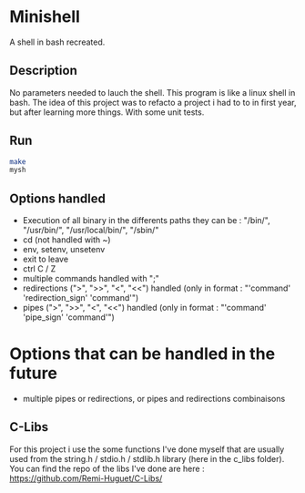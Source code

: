 # Minishell
A shell in bash recreated.

## Description
No parameters needed to lauch the shell.
This program is like a linux shell in bash.
The idea of this project was to refacto a project i had to to in first year, but after learning more things. With some unit tests.

## Run
```bash
make
mysh
```

## Options handled
- Execution of all binary in the differents paths they can be : "/bin/", "/usr/bin/", "/usr/local/bin/", "/sbin/"
- cd (not handled with ~)
- env, setenv, unsetenv
- exit to leave
- ctrl C / Z
- multiple commands handled with ";"
- redirections (">", ">>", "<", "<<") handled (only in format : "'command' 'redirection_sign' 'command'")
- pipes (">", ">>", "<", "<<") handled (only in format : "'command' 'pipe_sign' 'command'")

# Options that can be handled in the future
- multiple pipes or redirections, or pipes and redirections combinaisons

## C-Libs
For this project i use the some functions I've done myself that are usually used from the string.h / stdio.h / stdlib.h library (here in the c_libs folder). You can find the repo of the libs I've done are here : https://github.com/Remi-Huguet/C-Libs/